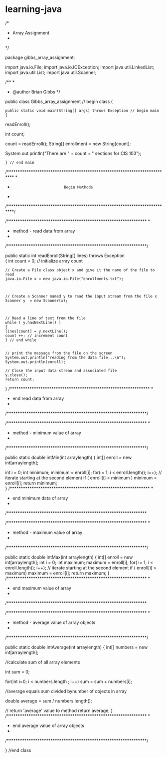learning-java
=============
/*
 * Array Assignment
 * 
 */

package gibbs_array_assignment;

import java.io.File;
import java.io.IOException;
import java.util.LinkedList;
import java.util.List;
import java.util.Scanner;


/**
 *
 * @author Brian Gibbs
 */

public class Gibbs_array_assignment  // begin class
{
    
    public static void main(String[] args) throws Exception // begin main
    {
     
readEnroll();       
        
int count;

count = readEnroll();
String[] enrollment = new String[count];



System.out.println("There are " + count + " sections for CIS 103");




     
     
     
     
   
    
            
    
    

    
    } // end main
    
    
    
    
    
    
 




/***************************************************************************
*
*                            Begin Methods
* 
/***************************************************************************/




 /****************************************************************
  * 
  * method - read data from array
  * 
 /****************************************************************/

public static int readEnroll(String[] lines) throws Exception       
{ 
     int count = 0; // initialize array count

    // Create a File class object x and give it the name of the file to read
    java.io.File x = new java.io.File("enrollments.txt");

    
    
    // Create a Scanner named y to read the input stream from the file x
    Scanner y  = new Scanner(x);

    
    
    // Read a line of text from the file 
    while ( y.hasNextLine() )
    {
    lines[count] = y.nextLine();
    count ++; // increment count
    } // end while
    

    // print the message from the file on the screen
    System.out.println("reading from the data file...\n");
    System.out.println(enroll);
  
    // Close the input data strean and associated file
    y.close();  
    return count;
}
 /****************************************************************
  * 
  * end read data from array
  * 
 /****************************************************************/




        
 /****************************************************************
  * 
  * method - minimum value of array
  * 
 /****************************************************************/

public static double intMin(int arraylength)
{
int[] enroll = new int[arraylength]; 

int i = 0;
int minimum;
minimum = enroll[i];
for(i= 1; i < enroll.length(); i++); // iterate starting at the second element
if ( enroll[i] < minimum )
    minimum = enroll[i];
return minimum;  
}
 /****************************************************************
  * 
  * end minimum data of array
  * 
 /****************************************************************





 /****************************************************************
  * 
  * method - maximum value of array
  * 
 /****************************************************************/

public static double intMax(int arraylength) 
{
int[] enroll = new int[arraylength]; 
int i = 0;
int maximum;
maximum = enroll[i];
for( i= 1; i < enroll.length(); i++); // iterate starting at the second element
if ( enroll[i] >  maximum)
    maximum = enroll[i];
return maximum;
}
 /****************************************************************
  * 
  * end maximum value of array
  * 
 /****************************************************************
 




 /****************************************************************
  * 
  * method - average value of array objects
  * 
 /****************************************************************/

public static double intAverage(int arraylength) 
{
int[] numbers = new int[arraylength];


//calculate sum of all array elements

int sum = 0;

for(int i=0; i < numbers.length ; i++)
sum = sum + numbers[i];


//average equals sum divided bynumber of objects in array

double average = sum / numbers.length();

// return 'average' value to method
return average;
}
 /****************************************************************
  * 
  * end average value of array objects
  * 
 /****************************************************************/

} //end class
